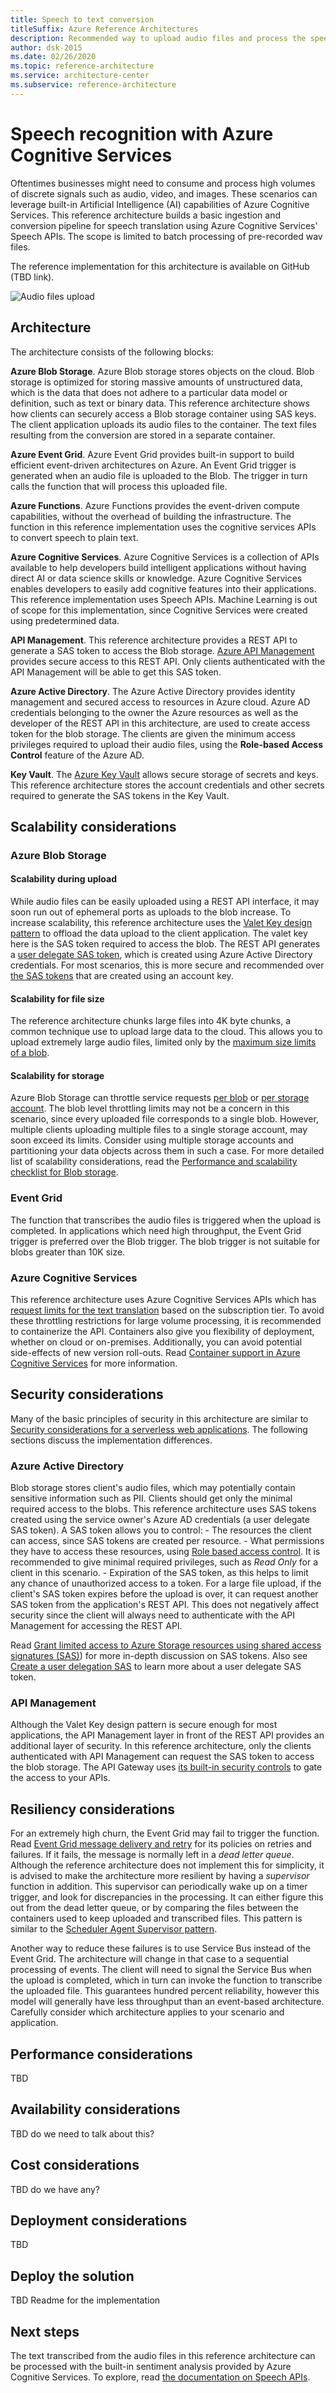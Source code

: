 ```yaml
---
title: Speech to text conversion 
titleSuffix: Azure Reference Architectures
description: Recommended way to upload audio files and process the speech content to text.
author: dsk-2015
ms.date: 02/26/2020
ms.topic: reference-architecture
ms.service: architecture-center
ms.subservice: reference-architecture
---
```


# Speech recognition with Azure Cognitive Services

Oftentimes businesses might need to consume and process high volumes of discrete signals such as audio, video, and images. These scenarios can leverage built-in Artificial Intelligence (AI) capabilities of Azure Cognitive Services. This reference architecture builds a basic ingestion and conversion pipeline for speech translation using Azure Cognitive Services' Speech APIs. The scope is limited to batch processing of pre-recorded wav files.

The reference implementation for this architecture is available on GitHub (TBD link).

![Audio files upload](./_images/audio-files-upload.png)

## Architecture

The architecture consists of the following blocks:

**Azure Blob Storage**. Azure Blob storage stores objects on the cloud. Blob storage is optimized for storing massive amounts of unstructured data, which is the data that does not adhere to a particular data model or definition, such as text or binary data. This reference architecture shows how clients can securely access a Blob storage container using SAS keys. The client application uploads its audio files to the container. The text files resulting from the conversion are stored in a separate container.

**Azure Event Grid**. Azure Event Grid provides built-in support to build efficient event-driven architectures on Azure. An Event Grid trigger is generated when an audio file is uploaded to the Blob. The trigger in turn calls the function that will process this uploaded file.

**Azure Functions**. Azure Functions provides the event-driven compute capabilities, without the overhead of building the infrastructure. The function in this reference implementation uses the cognitive services APIs to convert speech to plain text.

**Azure Cognitive Services**. Azure Cognitive Services is a collection of APIs available to help developers build intelligent applications without having direct AI or data science skills or knowledge. Azure Cognitive Services enables developers to easily add cognitive features into their applications. This reference implementation uses Speech APIs. Machine Learning is out of scope for this implementation, since Cognitive Services were created using predetermined data.

**API Management**. This reference architecture provides a REST API to generate a SAS token to access the Blob storage. [Azure API Management](https://docs.microsoft.com/azure/api-management/api-management-key-concepts) provides secure access to this REST API. Only clients authenticated with the API Management will be able to get this SAS token.  

**Azure Active Directory**. The Azure Active Directory provides identity management and secured access to resources in Azure cloud. Azure AD credentials belonging to the owner the Azure resources as well as the developer of the REST API in this architecture, are used to create access token for the blob storage. The clients are given the minimum access privileges required to upload their audio files, using the **Role-based Access Control** feature of the Azure AD.

**Key Vault**. The [Azure Key Vault](https://docs.microsoft.com/azure/key-vault/key-vault-overview) allows secure storage of secrets and keys. This reference architecture stores the account credentials and other secrets required to generate the SAS tokens in the Key Vault.

## Scalability considerations

### Azure Blob Storage

#### Scalability during upload

While audio files can be easily uploaded using a REST API interface, it may soon run out of ephemeral ports as uploads to the blob increase. To increase scalability, this reference architecture uses the [Valet Key design pattern](https://docs.microsoft.com/azure/architecture/patterns/valet-key) to offload the data upload to the client application. The valet key here is the SAS token required to access the blob. The REST API generates a [user delegate SAS token](https://docs.microsoft.com/rest/api/storageservices/create-user-delegation-sas), which is created using Azure Active Directory credentials. For most scenarios, this is more secure and recommended over [the SAS tokens](https://docs.microsoft.com/rest/api/storageservices/delegate-access-with-shared-access-signature#types-of-shared-access-signatures) that are created using an account key.

#### Scalability for file size

The reference architecture chunks large files into 4K byte chunks, a common technique use to upload large data to the cloud. This allows you to upload extremely large audio files, limited only by the [maximum size limits of a blob](https://azure.microsoft.com/blog/general-availability-larger-block-blobs-in-azure-storage/).

#### Scalability for storage

Azure Blob Storage can throttle service requests [per blob](https://docs.microsoft.com/azure/storage/blobs/scalability-targets) or [per storage account](https://docs.microsoft.com/azure/azure-resource-manager/management/azure-subscription-service-limits#storage-limits). The blob level throttling limits may not be a concern in this scenario, since every uploaded file corresponds to a single blob. However, multiple clients uploading multiple files to a single storage account, may soon exceed its limits. Consider using multiple storage accounts and partitioning your data objects across them in such a case. For more detailed list of scalability considerations, read the [Performance and scalability checklist for Blob storage](https://docs.microsoft.com/azure/storage/blobs/storage-performance-checklist).

### Event Grid

The function that transcribes the audio files is triggered when the upload is completed. In applications which need high throughput, the Event Grid trigger is preferred over the Blob trigger. The blob trigger is not suitable for blobs greater than 10K size.

### Azure Cognitive Services

This reference architecture uses Azure Cognitive Services APIs which has [request limits for the text translation](https://docs.microsoft.com/azure/cognitive-services/translator/request-limits) based on the subscription tier. To avoid these throttling restrictions for large volume processing, it is recommended to containerize the API. Containers also give you flexibility of deployment, whether on cloud or on-premises. Additionally, you can avoid potential side-effects of new version roll-outs. Read [Container support in Azure Cognitive Services](https://docs.microsoft.com/azure/cognitive-services/cognitive-services-container-support) for more information.

## Security considerations

Many of the basic principles of security in this architecture are similar to [Security considerations for a serverless web applications](https://docs.microsoft.com/azure/architecture/reference-architectures/serverless/web-app#security-considerations). The following sections discuss the implementation differences.

### Azure Active Directory

Blob storage stores client's audio files, which may potentially contain sensitive information such as PII. Clients should get only the minimal required access to the blobs. This reference architecture uses SAS tokens created using the service owner's Azure AD credentials (a user delegate SAS token). A SAS token allows you to control:
    - The resources the client can access, since SAS tokens are created per resource.
    - What permissions they have to access these resources, using [Role based access control](https://docs.microsoft.com/rest/api/storageservices/create-user-delegation-sas#assign-permissions-with-rbac). It is recommended to give minimal required privileges, such as *Read Only* for a client in this scenario.
    - Expiration of the SAS token, as this helps to limit any chance of unauthorized access to a token. For a large file upload, if the client's SAS token expires before the upload is over, it can request another SAS token from the application's REST API. This does not negatively affect security since the client will always need to authenticate with the API Management for accessing the REST API.

Read [Grant limited access to Azure Storage resources using shared access signatures (SAS)](https://docs.microsoft.com/azure/storage/common/storage-sas-overview)) for more in-depth discussion on SAS tokens. Also see [Create a user delegation SAS](https://docs.microsoft.com/rest/api/storageservices/create-user-delegation-sas) to learn more about a user delegate SAS token.

### API Management

Although the Valet Key design pattern is secure enough for most applications, the API Management layer in front of the REST API provides an additional layer of security. In this reference architecture, only the clients authenticated with API Management can request the SAS token to access the blob storage. The API Gateway uses [its built-in security controls](https://docs.microsoft.com/azure/api-management/api-management-security-controls) to gate the access to your APIs.

## Resiliency considerations

For an extremely high churn, the Event Grid may fail to trigger the function. Read [Event Grid message delivery and retry](https://docs.microsoft.com/azure/event-grid/delivery-and-retry) for its policies on retries and failures. If it fails, the message is normally left in a *dead letter queue*. Although the reference architecture does not implement this for simplicity, it is advised to make the architecture more resilient by having a *supervisor* function in addition. This supervisor can periodically wake up on a timer trigger, and look for discrepancies in the processing. It can either figure this out from the dead letter queue, or by comparing the files between the containers used to keep uploaded and transcribed files. This pattern is similar to the [Scheduler Agent Supervisor pattern](https://docs.microsoft.com/azure/architecture/patterns/scheduler-agent-supervisor).

Another way to reduce these failures is to use Service Bus instead of the Event Grid. The architecture will change in that case to a sequential processing of events. The client will need to signal the Service Bus when the upload is completed, which in turn can invoke the function to transcribe the uploaded file. This guarantees hundred percent reliability, however this model will generally have less throughput than an event-based architecture. Carefully consider which architecture applies to your scenario and application.

## Performance considerations

TBD

## Availability considerations

TBD do we need to talk about this?

## Cost considerations

TBD do we have any?

## Deployment considerations

TBD

## Deploy the solution

TBD Readme for the implementation

## Next steps

The text transcribed from the audio files in this reference architecture can be processed with the built-in sentiment analysis provided by Azure Cognitive Services. To explore, read [the documentation on Speech APIs](https://docs.microsoft.com/azure/cognitive-services/speech-service/).
